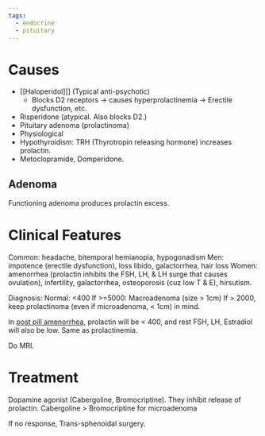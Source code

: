 ```yaml
---
tags:
  - endocrine
  - pituitary
---
```

# Causes
- [[Haloperidol]]] (Typical anti-psychotic)
	- Blocks D2 receptors -> causes hyperprolactinemia -> Erectile dysfunction, etc.
- Risperidone (atypical. Also blocks D2.)
- Pituitary adenoma (prolactinoma)
- Physiological
- Hypothyroidism: TRH (Thyrotropin releasing hormone) increases prolactin.
- Metoclopramide, Domperidone.

## Adenoma
Functioning adenoma produces prolactin excess.

# Clinical Features
Common: headache, bitemporal hemianopia, hypogonadism
Men: impotence (erectile dysfunction), loss libido, galactorrhea, hair loss
Women: amenorrhea (prolactin inhibits the FSH, LH, & LH surge that causes ovulation), infertility, galactorrhea, osteoporosis (cuz low T & E), hirsutism.

Diagnosis: Normal: <400
If >=5000: Macroadenoma (size > 1cm)
If > 2000, keep prolactinoma (even if microadenoma, < 1cm) in mind.

In [post pill amenorrhea](onenote:#OBG&section-id={145871C2-3C63-4A25-A087-79EA3E5CD53A}&page-id={C0BF59D1-BCE5-4374-B171-1903D87D88C1}&object-id={905385F8-4F5A-453B-B026-0F6252F8A7B5}&69&base-path=https://d.docs.live.net/450c0e1b0b9c7922/Documents/Onenote/MBBS/PLAB.one), prolactin will be < 400, and rest FSH, LH, Estradiol will also be low. Same as prolactinemia.

Do MRI.

# Treatment
Dopamine agonist (Cabergoline, Bromocriptine).
	They inhibit release of prolactin.
	Cabergoline > Bromocriptine for microadenoma

If no response,
	Trans-sphenoidal surgery.